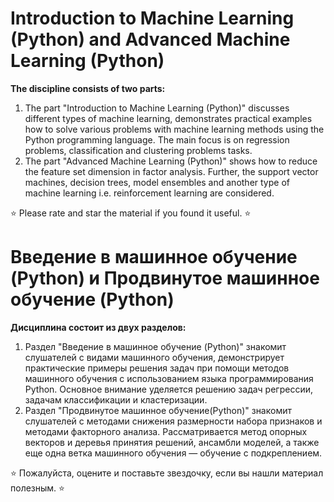# Introduction to Machine Learning (Python) and Advanced Machine Learning (Python)
**The discipline consists of two parts:**
1. The part "Introduction to Machine Learning (Python)" discusses different types of machine learning, demonstrates practical examples how to solve various problems with machine learning methods using the Python programming language. The main focus is on regression problems, classification and clustering problems tasks.
2. The part "Advanced Machine Learning (Python)" shows how to reduce the feature set dimension in factor analysis. Further, the support vector machines, decision trees, model ensembles and another type of machine learning i.e. reinforcement learning are considered.

⭐ Please rate and star the material if you found it useful. ⭐


# Введение в машинное обучение (Python) и Продвинутое машинное обучение (Python)
**Дисциплина состоит из двух разделов:**
1. Раздел "Введение в машинное обучение (Python)" знакомит слушателей с видами машинного обучения, демонстрирует практические примеры решения задач при помощи методов машинного обучения с использованием языка программирования Python. Основное внимание уделяется решению задач регрессии, задачам классификации и кластеризации.
2. Раздел "Продвинутое машинное обучение(Python)" знакомит слушателей с методами снижения размерности набора признаков и методами факторного анализа. Рассматривается метод опорных векторов и деревья принятия решений, ансамбли моделей, а также еще одна ветка машинного обучения — обучение с подкреплением.

⭐ Пожалуйста, оцените и поставьте звездочку, если вы нашли материал полезным. ⭐
